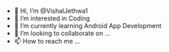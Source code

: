 - 👋 Hi, I’m @VishalJethwa1
- 👀 I’m interested in Coding
- 🌱 I’m currently learning Android App Development
- 💞️ I’m looking to collaborate on ...
- 📫 How to reach me ...

<!---
VishalJethwa1/VishalJethwa1 is a ✨ special ✨ repository because its `README.md` (this file) appears on your GitHub profile.
You can click the Preview link to take a look at your changes.
--->
